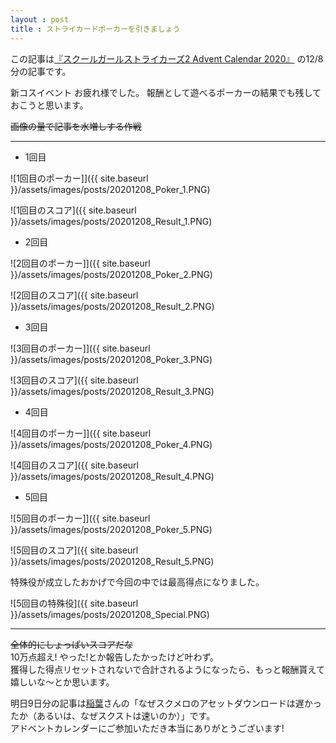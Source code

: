 ```yaml
---
layout : post
title : ストライカードポーカーを引きましょう
---
```


この記事は[『スクールガールストライカーズ2 Advent Calendar 2020』](https://adventar.org/calendars/5395) の12/8分の記事です。

新コスイベント お疲れ様でした。
報酬として遊べるポーカーの結果でも残しておこうと思います。

~~画像の量で記事を水増しする作戦~~

---

* 1回目

![1回目のポーカー]]({{ site.baseurl }}/assets/images/posts/20201208_Poker_1.PNG)

![1回目のスコア]({{ site.baseurl }}/assets/images/posts/20201208_Result_1.PNG)

* 2回目

![2回目のポーカー]]({{ site.baseurl }}/assets/images/posts/20201208_Poker_2.PNG)

![2回目のスコア]({{ site.baseurl }}/assets/images/posts/20201208_Result_2.PNG)

* 3回目

![3回目のポーカー]]({{ site.baseurl }}/assets/images/posts/20201208_Poker_3.PNG)

![3回目のスコア]({{ site.baseurl }}/assets/images/posts/20201208_Result_3.PNG)

* 4回目

![4回目のポーカー]]({{ site.baseurl }}/assets/images/posts/20201208_Poker_4.PNG)

![4回目のスコア]({{ site.baseurl }}/assets/images/posts/20201208_Result_4.PNG)

* 5回目

![5回目のポーカー]]({{ site.baseurl }}/assets/images/posts/20201208_Poker_5.PNG)

![5回目のスコア]({{ site.baseurl }}/assets/images/posts/20201208_Result_5.PNG)

特殊役が成立したおかげで今回の中では最高得点になりました。

![5回目の特殊役]({{ site.baseurl }}/assets/images/posts/20201208_Special.PNG)

---

~~全体的にしょっぱいスコアだな~~  
10万点超え! やった!とか報告したかったけど叶わず。  
獲得した得点リセットされないで合計されるようになったら、もっと報酬貰えて嬉しいな～とか思います。

明日9日分の記事は[稲葉](https://twitter.com/eps_r)さんの「なぜスクメロのアセットダウンロードは遅かったか（あるいは、なぜスクストは速いのか）」です。  
アドベントカレンダーにご参加いただき本当にありがとうございます!

